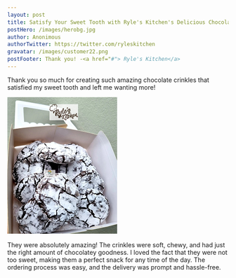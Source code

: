 ```yaml
---
layout: post
title: Satisfy Your Sweet Tooth with Ryle's Kitchen's Delicious Chocolate Crinkles!
postHero: /images/herobg.jpg
author: Anonimous
authorTwitter: https://twitter.com/ryleskitchen
gravatar: /images/customer22.png
postFooter: Thank you! -<a href="#"> Ryle's Kitchen</a>
---
```



Thank you so much for creating such amazing chocolate crinkles that satisfied my sweet tooth and left me wanting more!

<img class="pull-left" src="/images/082222-3.png" alt="Chocolate Crinkles"><br>

They were absolutely amazing! The crinkles were soft, chewy, and had just the right amount of chocolatey goodness. I loved the fact that they were not too sweet, making them a perfect snack for any time of the day. The ordering process was easy, and the delivery was prompt and hassle-free.
